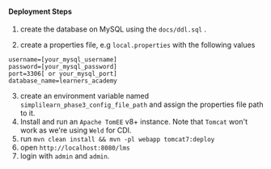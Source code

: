 #### Deployment Steps

1. create the database on MySQL using the `docs/ddl.sql` .

2. create a properties file, e.g `local.properties` with the following values

```
username=[your_mysql_username]
password=[your_mysql_password]
port=3306[ or your_mysql_port]
database_name=learners_academy

```

3. create an environment variable named `simplilearn_phase3_config_file_path`
   and assign the properties file path to it.
4. Install and run an `Apache TomEE` v8+ instance. Note that `Tomcat` won't work as we're using `Weld` for CDI.
5. run `mvn clean install && mvn -pl webapp tomcat7:deploy`
6. open `http://localhost:8080/lms`
7. login with `admin` and `admin`.
